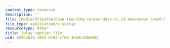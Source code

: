 ```yaml
---
content_type: resource
description: ''
file: /media/https%3A/open-learning-course-data-rc.s3.amazonaws.com/6-042j-mathematics-for-computer-science-spring-2015/b29b162b1052bfd2cf683c60c25b0981_Cu9_LaaWgHo.srt
file_type: application/x-subrip
resourcetype: Other
title: 3play caption file
uid: b29b162b-1052-bfd2-cf68-3c60c25b0981
---
```

